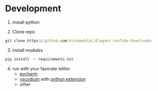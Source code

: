 
# Development

1) install python
   
2) Clone repo
``` cmd
git clone https://github.com/hishamdalal/Elegant-YouTube-Downloader
```

3) install modules
``` cmd
pip install -r requirements.txt
```

4) run with your favorate editor
   - [pycharm](https://www.jetbrains.com/pycharm/download/)
   - [vscodium](https://vscodium.com/) with [python extension](https://marketplace.visualstudio.com/items?itemName=ms-python.python)
   - other
